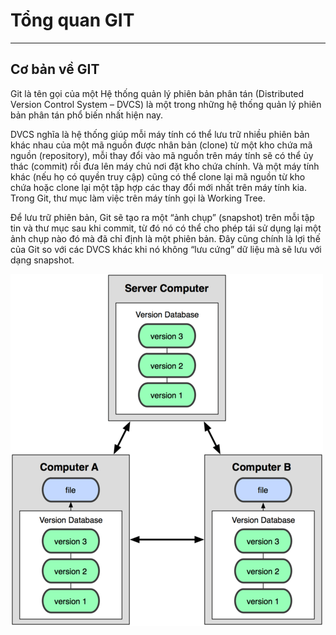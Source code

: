 # Tổng quan GIT
---
## Cơ bản về GIT
Git là tên gọi của một Hệ thống quản lý phiên bản phân tán (Distributed Version Control System – DVCS) là một trong những hệ thống quản lý phiên bản phân tán phổ biến nhất hiện nay.

DVCS nghĩa là hệ thống giúp mỗi máy tính có thể lưu trữ nhiều phiên bản khác nhau của một mã nguồn được nhân bản (clone) từ một kho chứa mã nguồn (repository), mỗi thay đổi vào mã nguồn trên máy tính sẽ có thể ủy thác (commit) rồi đưa lên máy chủ nơi đặt kho chứa chính. Và một máy tính khác (nếu họ có quyền truy cập) cũng có thể clone lại mã nguồn từ kho chứa hoặc clone lại một tập hợp các thay đổi mới nhất trên máy tính kia. Trong Git, thư mục làm việc trên máy tính gọi là Working Tree.

Để lưu trữ phiên bản, Git sẽ tạo ra một “ảnh chụp” (snapshot) trên mỗi tập tin và thư mục sau khi commit, từ đó nó có thể cho phép tái sử dụng lại một ảnh chụp nào đó mà đã chỉ định là một phiên bản. Đây cũng chính là lợi thế của Git so với các DVCS khác khi nó không “lưu cứng” dữ liệu mà sẽ lưu với dạng snapshot.

![](../images/git-overview-1.png)
